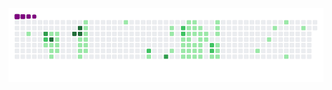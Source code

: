 ![snake gif](https://github.com/mattrich98/mattrich98/blob/output/github-contribution-grid-snake.gif)

